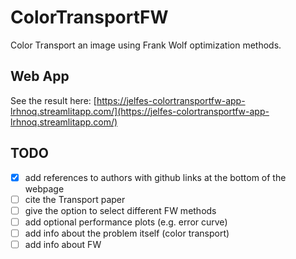 # ColorTransportFW
Color Transport an image using Frank Wolf optimization methods.

## Web App
See the result here: [https://jelfes-colortransportfw-app-lrhnoq.streamlitapp.com/](https://jelfes-colortransportfw-app-lrhnoq.streamlitapp.com/)

## TODO

- [x] add references to authors with github links at the bottom of the webpage
- [ ] cite the Transport paper
- [ ] give the option to select different FW methods
- [ ] add optional performance plots (e.g. error curve)  
- [ ] add info about the problem itself (color transport)
- [ ] add info about FW
